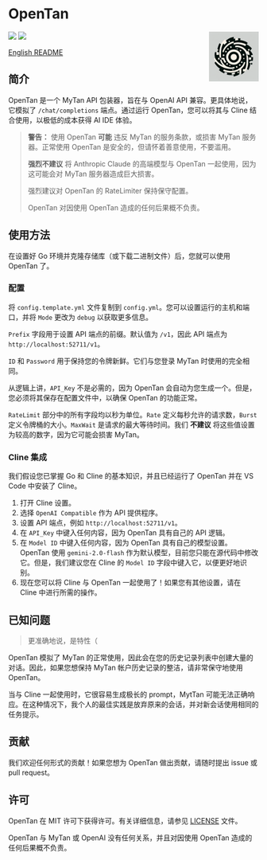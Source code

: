# OpenTan

<div align="right">
<img src="./icon.jpg" width="100" align="right" />
</div>
<img src="https://img.shields.io/github/license/ShinoharaHaruna/OpenTan" />
<img src="https://img.shields.io/github/go-mod/go-version/ShinoharaHaruna/OpenTan" />

[English README](README.md)

## 简介

OpenTan 是一个 MyTan API 包装器，旨在与 OpenAI API 兼容。更具体地说，它模拟了 `/chat/completions` 端点。通过运行 OpenTan，您可以将其与 Cline 结合使用，以极低的成本获得 AI IDE 体验。

> **警告：** 使用 OpenTan **可能** 违反 MyTan 的服务条款，或损害 MyTan 服务器。正常使用 OpenTan 是安全的，但请怀着善意使用，不要滥用。
>
> **强烈不建议** 将 Anthropic Claude 的高端模型与 OpenTan 一起使用，因为这可能会对 MyTan 服务器造成巨大损害。
>
> 强烈建议对 OpenTan 的 RateLimiter 保持保守配置。
>
> OpenTan 对因使用 OpenTan 造成的任何后果概不负责。

## 使用方法

在设置好 Go 环境并克隆存储库（或下载二进制文件）后，您就可以使用 OpenTan 了。

### 配置

将 `config.template.yml` 文件复制到 `config.yml`。您可以设置运行的主机和端口，并将 `Mode` 更改为 `debug` 以获取更多信息。

`Prefix` 字段用于设置 API 端点的前缀。默认值为 `/v1`，因此 API 端点为 `http://localhost:52711/v1`。

`ID` 和 `Password` 用于保持您的令牌新鲜。它们与您登录 MyTan 时使用的完全相同。

从逻辑上讲，`API_Key` 不是必需的，因为 OpenTan 会自动为您生成一个。但是，您必须将其保存在配置文件中，以确保 OpenTan 的功能正常。

`RateLimit` 部分中的所有字段均以秒为单位。`Rate` 定义每秒允许的请求数，`Burst` 定义令牌桶的大小。`MaxWait` 是请求的最大等待时间。我们 **不建议** 将这些值设置为较高的数字，因为它可能会损害 MyTan。

### Cline 集成

我们假设您已掌握 Go 和 Cline 的基本知识，并且已经运行了 OpenTan 并在 VS Code 中安装了 Cline。

1. 打开 Cline 设置。
2. 选择 `OpenAI Compatible` 作为 API 提供程序。
3. 设置 API 端点，例如 `http://localhost:52711/v1`。
4. 在 `API_Key` 中键入任何内容，因为 OpenTan 具有自己的 API 逻辑。
5. 在 `Model ID` 中键入任何内容，因为 OpenTan 具有自己的模型设置。OpenTan 使用 `gemini-2.0-flash` 作为默认模型，目前您只能在源代码中修改它。但是，我们建议您在 Cline 的 `Model ID` 字段中键入它，以便更好地识别。
6. 现在您可以将 Cline 与 OpenTan 一起使用了！如果您有其他设置，请在 Cline 中进行所需的操作。

## 已知问题

> 更准确地说，是特性（

OpenTan 模拟了 MyTan 的正常使用，因此会在您的历史记录列表中创建大量的对话。因此，如果您想保持 MyTan 帐户历史记录的整洁，请非常保守地使用 OpenTan。

当与 Cline 一起使用时，它很容易生成极长的 prompt，MytTan 可能无法正确响应。在这种情况下，我个人的最佳实践是放弃原来的会话，并对新会话使用相同的任务提示。

## 贡献

我们欢迎任何形式的贡献！如果您想为 OpenTan 做出贡献，请随时提出 issue 或 pull request。

## 许可

OpenTan 在 MIT 许可下获得许可。有关详细信息，请参见 [LICENSE](LICENSE) 文件。

OpenTan 与 MyTan 或 OpenAI 没有任何关系，并且对因使用 OpenTan 造成的任何后果概不负责。
